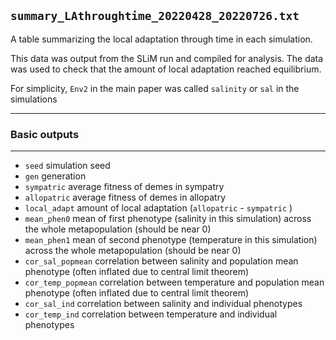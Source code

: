 ## `summary_LAthroughtime_20220428_20220726.txt` 

A table summarizing the local adaptation through time in each simulation.

This data was output from the SLiM run and compiled for analysis. The data was used
to check that the amount of local adaptation reached equilibrium.

For simplicity, `Env2` in the main paper was called `salinity` or `sal` in the simulations

-------------------------
### Basic outputs
-------------------------
* `seed` simulation seed
* `gen` generation
* `sympatric`  average fitness of demes in sympatry
* `allopatric` average fitness of demes in allopatry
* `local_adapt` amount of local adaptation (`allopatric` - `sympatric` )
* `mean_phen0` mean of first phenotype (salinity in this simulation) across the whole metapopulation (should be near 0)
* `mean_phen1` mean of second phenotype (temperature in this simulation) across the whole metapopulation (should be near 0)
* `cor_sal_popmean` correlation between salinity and population mean phenotype (often inflated due to central limit theorem)
* `cor_temp_popmean` correlation between temperature and population mean phenotype (often inflated due to central limit theorem)
* `cor_sal_ind` correlation between salinity and individual phenotypes
* `cor_temp_ind` correlation between temperature and individual phenotypes